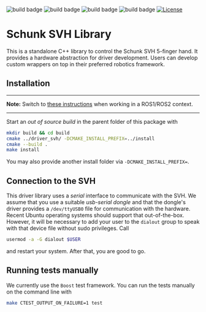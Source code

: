 ![build badge](https://github.com/fzi-forschungszentrum-informatik/schunk_svh_library/actions/workflows/industrial_ci_melodic_action.yml/badge.svg)
![build badge](https://github.com/fzi-forschungszentrum-informatik/schunk_svh_library/actions/workflows/industrial_ci_noetic_action.yml/badge.svg)
![build badge](https://github.com/fzi-forschungszentrum-informatik/schunk_svh_library/actions/workflows/industrial_ci_foxy_action.yml/badge.svg)
![build badge](https://github.com/fzi-forschungszentrum-informatik/schunk_svh_library/actions/workflows/industrial_ci_humble_action.yml/badge.svg)
[![License](https://img.shields.io/badge/License-GPLv3-orange)](https://opensource.org/licenses/gpl-license)

# Schunk SVH Library

This is a standalone C++ library to control the Schunk SVH 5-finger hand.
It provides a hardware abstraction for driver development.
Users can develop custom wrappers on top in their preferred robotics framework.

## Installation

---

**Note:** Switch to [these instructions](https://github.com/SCHUNK-SE-Co-KG/schunk_svh_ros_driver) when working in a ROS1/ROS2 context.

---

Start an *out of source build* in the parent folder of this package with
```bash
mkdir build && cd build
cmake ../driver_svh/ -DCMAKE_INSTALL_PREFIX=../install
cmake --build .
make install
```
You may also provide another install folder via `-DCMAKE_INSTALL_PREFIX=`.

## Connection to the SVH

This driver library uses a *serial* interface to communicate with the SVH.
We assume that you use a suitable *usb-serial dongle* and that the dongle's driver provides a `/dev/ttyUSB0` file for communication with the hardware.
Recent Ubuntu operating systems should support that out-of-the-box.
However, it will be necessary to add your user to the `dialout` group to speak with that device file without sudo privileges.
Call
```bash
usermod -a -G dialout $USER
```
and restart your system.
After that, you are good to go.

## Running tests manually

We currently use the `Boost` test framework.
You can run the tests manually on the command line with

```bash
make CTEST_OUTPUT_ON_FAILURE=1 test
```
